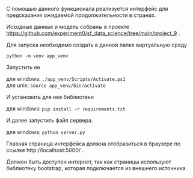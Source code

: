 С помощью данного функционала реализуется интерфейс для предсказания ожидаемой продолжительности в странах.

Исходные данные и модель собраны в проекте https://github.com/experiment0/sf_data_science/tree/main/project_9 .

Для запуска необходимо создать в данной папке виртуальную среду

`python -m venv app_venv`

Запустить ее

для windows: `./app_venv/Scripts/Activate.ps1` \
для unix: `source app_venv/bin/activate`

И установить для нее библиотеки

для windows: `pip install -r requirements.txt`

И далее запустить файл сервера.

для windows: `python server.py`

Главная страница интерфейса должна отобразиться в браузере по ссылке http://localhost:5000/ .

Должен быть доступен интернет, так как страницы используют библиотеку bootstrap, которая подключается из внешнего источника.